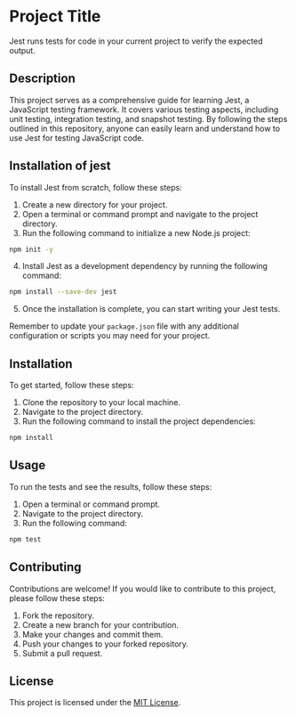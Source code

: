 # Project Title
Jest runs tests for code in your current project to verify the expected output.
## Description

This project serves as a comprehensive guide for learning Jest, a JavaScript testing framework. It covers various testing aspects, including unit testing, integration testing, and snapshot testing. By following the steps outlined in this repository, anyone can easily learn and understand how to use Jest for testing JavaScript code.

## Installation of jest

To install Jest from scratch, follow these steps:

1. Create a new directory for your project.
2. Open a terminal or command prompt and navigate to the project directory.
3. Run the following command to initialize a new Node.js project:

```bash
npm init -y
```

4. Install Jest as a development dependency by running the following command:

```bash
npm install --save-dev jest
```

5. Once the installation is complete, you can start writing your Jest tests.

Remember to update your `package.json` file with any additional configuration or scripts you may need for your project.

## Installation

To get started, follow these steps:

1. Clone the repository to your local machine.
2. Navigate to the project directory.
3. Run the following command to install the project dependencies:

```bash
npm install
```

## Usage

To run the tests and see the results, follow these steps:

1. Open a terminal or command prompt.
2. Navigate to the project directory.
3. Run the following command:

```bash
npm test
```

## Contributing

Contributions are welcome! If you would like to contribute to this project, please follow these steps:

1. Fork the repository.
2. Create a new branch for your contribution.
3. Make your changes and commit them.
4. Push your changes to your forked repository.
5. Submit a pull request.

## License

This project is licensed under the [MIT License](LICENSE).
